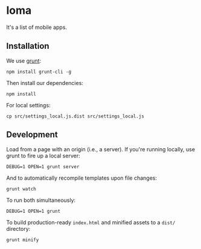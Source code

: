# loma

It's a list of mobile apps.


## Installation

We use [grunt](http://gruntjs.com/):

    npm install grunt-cli -g

Then install our dependencies:

    npm install

For local settings:

    cp src/settings_local.js.dist src/settings_local.js


## Development

Load from a page with an origin (i.e., a server). If you're running locally,
use grunt to fire up a local server:

    DEBUG=1 OPEN=1 grunt server

And to automatically recompile templates upon file changes:

    grunt watch

To run both simultaneously:

    DEBUG=1 OPEN=1 grunt

To build production-ready `index.html` and minified assets to a `dist/`
directory:

    grunt minify
